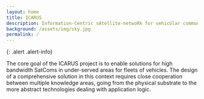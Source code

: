 ```yaml
---
layout: home
title: ICARUS
description: Information-Centric sAtellite-netwoRk for vehicUlar communicationS
background: /assets/img/sky.jpg
permalink: /
---
```


{: .alert .alert-info}

The core goal of the ICARUS project
is to enable solutions for high bandwidth SatComs in under-served areas for
fleets of vehicles. The design of a comprehensive solution in this context
requires close cooperation between multiple knowledge areas, going from the
physical substrate to the more abstract technologies dealing with application
logic. 